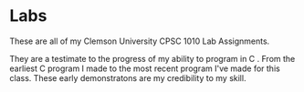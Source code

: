 # Labs


These are all of my Clemson University CPSC 1010 Lab Assignments. 

They are a testimate to the progress of my ability to program in C .
From the earliest C program I made to the most recent program I've made for this class.
These early demonstratons are my credibility to my skill.
